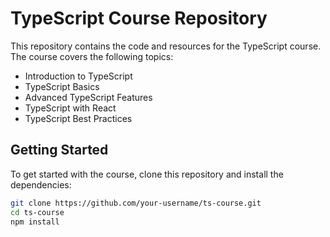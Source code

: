 # TypeScript Course Repository

This repository contains the code and resources for the TypeScript course. The course covers the following topics:

- Introduction to TypeScript
- TypeScript Basics
- Advanced TypeScript Features
- TypeScript with React
- TypeScript Best Practices

## Getting Started

To get started with the course, clone this repository and install the dependencies:

```bash
git clone https://github.com/your-username/ts-course.git
cd ts-course
npm install
```
